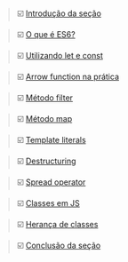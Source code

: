 
> ☑️ [Introdução da seção]() 

> ☑️ [O que é ES6?]() 

> ☑️ [Utilizando let e const]() 

> ☑️ [Arrow function na prática]() 

> ☑️ [Método filter]() 

> ☑️ [Método map]() 

> ☑️ [Template literals]() 

> ☑️ [Destructuring]() 

> ☑️ [Spread operator]() 

> ☑️ [Classes em JS]() 

> ☑️ [Herança de classes]() 

> ☑️ [Conclusão da seção]() 
